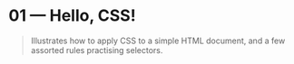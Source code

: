 # 01 &mdash; Hello, CSS!
> Illustrates how to apply CSS to a simple HTML document, and a few assorted rules practising selectors.
